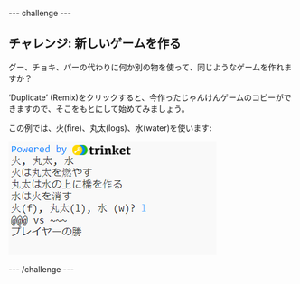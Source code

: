 \--- challenge \---

## チャレンジ: 新しいゲームを作る

グー、チョキ、パーの代わりに何か別の物を使って、同じようなゲームを作れますか？

‘Duplicate’ (Remix)をクリックすると、今作ったじゃんけんゲームのコピーができますので、そこをもとにして始めてみましょう。

この例では、火(fire)、丸太(logs)、水(water)を使います:

![スクリーンショット](images/rps-fire.png)

\--- /challenge \---